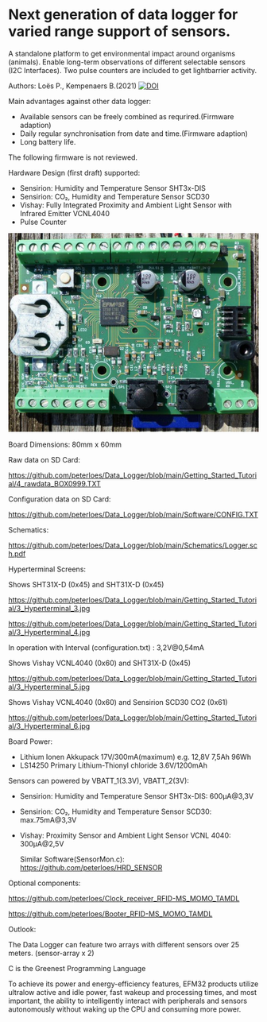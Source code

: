# Next generation of data logger for varied range support of sensors.

A standalone platform to get environmental impact around organisms (animals).
Enable long-term observations of different selectable sensors (I2C Interfaces).
Two pulse counters are included to get lightbarrier activity.

Authors: Loës P., Kempenaers B.(2021) [![DOI](https://zenodo.org/badge/360805367.svg)](https://zenodo.org/badge/latestdoi/360805367)

Main advantages against other data logger:

- Available sensors can be freely combined as requrired.(Firmware adaption)
- Daily regular synchronisation from date and time.(Firmware adaption)
- Long battery life.

The following firmware is not reviewed.

Hardware Design (first draft) supported:

- Sensirion: Humidity and Temperature Sensor SHT3x-DIS
- Sensirion: CO₂, Humidity and Temperature Sensor SCD30
- Vishay: Fully Integrated Proximity and Ambient Light Sensor with Infrared Emitter VCNL4040
- Pulse Counter     	 

![My image](https://github.com/peterloes/Data_Logger/blob/main/Getting_Started_Tutorial/1_Electronic_board_top.jpg)

Board Dimensions: 80mm x 60mm

Raw data on SD Card:

https://github.com/peterloes/Data_Logger/blob/main/Getting_Started_Tutorial/4_rawdata_BOX0999.TXT

Configuration data on SD Card:

https://github.com/peterloes/Data_Logger/blob/main/Software/CONFIG.TXT

Schematics:

https://github.com/peterloes/Data_Logger/blob/main/Schematics/Logger.sch.pdf

Hyperterminal Screens:

Shows SHT31X-D (0x45) and SHT31X-D (0x45)

https://github.com/peterloes/Data_Logger/blob/main/Getting_Started_Tutorial/3_Hyperterminal_3.jpg

https://github.com/peterloes/Data_Logger/blob/main/Getting_Started_Tutorial/3_Hyperterminal_4.jpg

In operation with Interval (configuration.txt) : 3,2V@0,54mA

Shows Vishay VCNL4040 (0x60) and SHT31X-D (0x45)

https://github.com/peterloes/Data_Logger/blob/main/Getting_Started_Tutorial/3_Hyperterminal_5.jpg

Shows Vishay VCNL4040 (0x60) and Sensirion SCD30 CO2 (0x61)

https://github.com/peterloes/Data_Logger/blob/main/Getting_Started_Tutorial/3_Hyperterminal_6.jpg


Board Power:
 - Lithium Ionen Akkupack  17V/300mA(maximum) e.g. 12,8V 7,5Ah 96Wh 
 - LS14250 Primary Lithium-Thionyl chloride    3.6V/1200mAh 

Sensors can powered by VBATT_1(3.3V), VBATT_2(3V):

 - Sensirion: Humidity and Temperature Sensor SHT3x-DIS:        600µA@3,3V

 - Sensirion: CO₂, Humidity and Temperature Sensor SCD30:     max.75mA@3,3V 

 - Vishay: Proximity Sensor and Ambient Light Sensor VCNL 4040: 300µA@2,5V

   Similar Software(SensorMon.c): https://github.com/peterloes/HRD_SENSOR

Optional components:

https://github.com/peterloes/Clock_receiver_RFID-MS_MOMO_TAMDL

https://github.com/peterloes/Booter_RFID-MS_MOMO_TAMDL


Outlook:

The Data Logger can feature two arrays with different sensors over 25 meters. (sensor-array x 2)



C is the Greenest Programming Language

To achieve its power and energy-efficiency features, EFM32 products utilize ultralow active and idle power,
fast wakeup and processing times, and most important, the ability to intelligently interact with peripherals
and sensors autonomously without waking up the CPU and consuming more power. 
